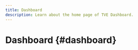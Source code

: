 ```yaml
---
title: Dashboard
description: Learn about the home page of TVE Dashboard.
---
```


# Dashboard {#dashboard}
